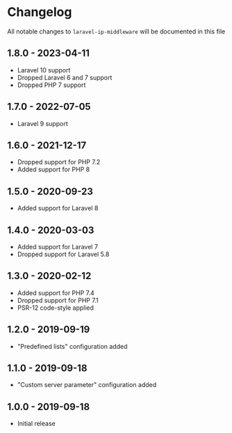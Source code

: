 # Changelog

All notable changes to `laravel-ip-middleware` will be documented in this file

## 1.8.0 - 2023-04-11

- Laravel 10 support
- Dropped Laravel 6 and 7 support
- Dropped PHP 7 support

## 1.7.0 - 2022-07-05

- Laravel 9 support

## 1.6.0 - 2021-12-17

- Dropped support for PHP 7.2
- Added support for PHP 8

## 1.5.0 - 2020-09-23

- Added support for Laravel 8

## 1.4.0 - 2020-03-03

- Added support for Laravel 7
- Dropped support for Laravel 5.8

## 1.3.0 - 2020-02-12

- Added support for PHP 7.4
- Dropped support for PHP 7.1
- PSR-12 code-style applied

## 1.2.0 - 2019-09-19

- "Predefined lists" configuration added

## 1.1.0 - 2019-09-18

- "Custom server parameter" configuration added

## 1.0.0 - 2019-09-18

- Initial release

